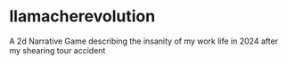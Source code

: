 # llamacherevolution
A 2d Narrative Game describing the insanity of my work life in 2024 after my shearing tour accident
